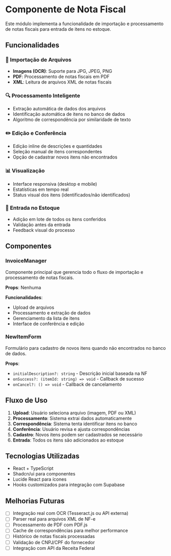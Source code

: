 # Componente de Nota Fiscal

Este módulo implementa a funcionalidade de importação e processamento de notas fiscais para entrada de itens no estoque.

## Funcionalidades

### 📄 Importação de Arquivos
- **Imagens (OCR)**: Suporte para JPG, JPEG, PNG
- **PDF**: Processamento de notas fiscais em PDF
- **XML**: Leitura de arquivos XML de notas fiscais

### 🔍 Processamento Inteligente
- Extração automática de dados dos arquivos
- Identificação automática de itens no banco de dados
- Algoritmo de correspondência por similaridade de texto

### ✏️ Edição e Conferência
- Edição inline de descrições e quantidades
- Seleção manual de itens correspondentes
- Opção de cadastrar novos itens não encontrados

### 📊 Visualização
- Interface responsiva (desktop e mobile)
- Estatísticas em tempo real
- Status visual dos itens (identificados/não identificados)

### 🎯 Entrada no Estoque
- Adição em lote de todos os itens conferidos
- Validação antes da entrada
- Feedback visual do processo

## Componentes

### InvoiceManager
Componente principal que gerencia todo o fluxo de importação e processamento de notas fiscais.

**Props**: Nenhuma

**Funcionalidades**:
- Upload de arquivos
- Processamento e extração de dados
- Gerenciamento da lista de itens
- Interface de conferência e edição

### NewItemForm
Formulário para cadastro de novos itens quando não encontrados no banco de dados.

**Props**:
- `initialDescription?: string` - Descrição inicial baseada na NF
- `onSuccess?: (itemId: string) => void` - Callback de sucesso
- `onCancel?: () => void` - Callback de cancelamento

## Fluxo de Uso

1. **Upload**: Usuário seleciona arquivo (imagem, PDF ou XML)
2. **Processamento**: Sistema extrai dados automaticamente
3. **Correspondência**: Sistema tenta identificar itens no banco
4. **Conferência**: Usuário revisa e ajusta correspondências
5. **Cadastro**: Novos itens podem ser cadastrados se necessário
6. **Entrada**: Todos os itens são adicionados ao estoque

## Tecnologias Utilizadas

- React + TypeScript
- Shadcn/ui para componentes
- Lucide React para ícones
- Hooks customizados para integração com Supabase

## Melhorias Futuras

- [ ] Integração real com OCR (Tesseract.js ou API externa)
- [ ] Parser real para arquivos XML de NF-e
- [ ] Processamento de PDF com PDF.js
- [ ] Cache de correspondências para melhor performance
- [ ] Histórico de notas fiscais processadas
- [ ] Validação de CNPJ/CPF do fornecedor
- [ ] Integração com API da Receita Federal